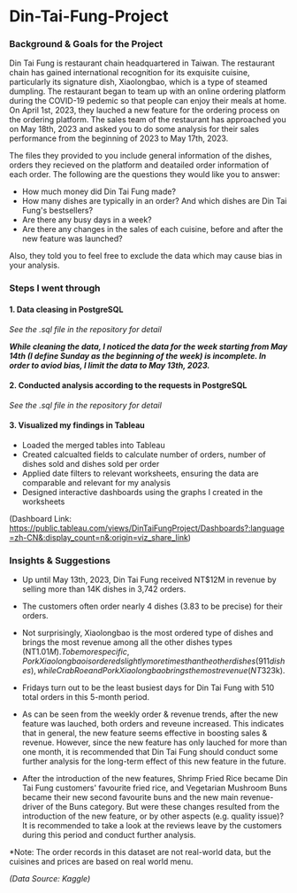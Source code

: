# Din-Tai-Fung-Project

### Background & Goals for the Project
Din Tai Fung is restaurant chain headquartered in Taiwan. The restaurant chain has gained international recognition for its exquisite cuisine, particularly its signature dish, Xiaolongbao, which is a type of steamed dumpling. The restaurant began to team up with an online ordering platform during the COVID-19 pedemic so that people can enjoy their meals at home. On April 1st, 2023, they lauched a new feature for the ordering process on the ordering platform. The sales team of the restaurant has approached you on May 18th, 2023 and asked you to do some analysis for their sales performance from the beginning of 2023 to May 17th, 2023.

The files they provided to you include general information of the dishes, orders they recieved on the platform and deatailed order information of each order. The following are the questions they would like you to answer:

* How much money did Din Tai Fung made?
* How many dishes are typically in an order? And which dishes are Din Tai Fung's bestsellers?
* Are there any busy days in a week?
* Are there any changes in the sales of each cuisine, before and after the new feature was launched?

Also, they told you to feel free to exclude the data which may cause bias in your analysis.

### Steps I went through
#### 1. Data cleasing in PostgreSQL
   _See the .sql file in the repository for detail_

_**While cleaning the data, I noticed the data for the week starting from May 14th (I define Sunday as the beginning of the week) is incomplete. In order to aviod bias, I limit the data to May 13th, 2023.**_

#### 2. Conducted analysis according to the requests in PostgreSQL
   _See the .sql file in the repository for detail_

#### 3. Visualized my findings in Tableau 
* Loaded the merged tables into Tableau
* Created calcualted fields to calculate number of orders, number of dishes sold and dishes sold per order
* Applied date filters to relevant worksheets, ensuring the data are comparable and relevant for my analysis
* Designed interactive dashboards using the graphs I created in the worksheets

(Dashboard Link: https://public.tableau.com/views/DinTaiFungProject/Dashboards?:language=zh-CN&:display_count=n&:origin=viz_share_link)

### Insights & Suggestions

* Up until May 13th, 2023, Din Tai Fung received NT$12M in revenue by selling more than 14K dishes in 3,742 orders.

* The customers often order nearly 4 dishes (3.83 to be precise) for their orders.

* Not surprisingly, Xiaolongbao is the most ordered type of dishes and brings the most revenue among all the other dishes types (NT$1.01M). To be more specific, Pork Xiaolongbao is ordered slightly more times than the other dishes (911 dishes), while Crab Roe and Pork Xiaolongbao brings the most revenue (NT$323k).

* Fridays turn out to be the least busiest days for Din Tai Fung with 510 total orders in this 5-month period.

* As can be seen from the weekly order & revenue trends, after the new feature was lauched, both orders and reveune increased. This indicates that in general, the new feature seems effective in boosting sales & revenue. However, since the new feature has only lauched for more than one month, it is recommended that Din Tai Fung should conduct some further analysis for the long-term effect of this new feature in the future.  

* After the introduction of the new features, Shrimp Fried Rice became Din Tai Fung customers' favourite fried rice, and Vegetarian Mushroom Buns became their new second favourite buns and the new main revenue-driver of the Buns category. But were these changes resulted from the introduction of the new feature, or by other aspects (e.g. quality issue)? It is recommended to take a look at the reviews leave by the customers during this period and conduct further analysis.
   
*Note: The order records in this dataset are not real-world data, but the cuisines and prices are based on real world menu.

_(Data Source: Kaggle)_
